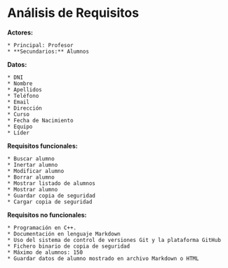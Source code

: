 # Análisis de Requisitos

**Actores:**

	* Principal: Profesor
	* **Secundarios:** Alumnos

**Datos:**

	* DNI
	* Nombre
	* Apellidos
	* Teléfono
	* Email
	* Dirección
	* Curso
	* Fecha de Nacimiento
	* Equipo
	* Líder

**Requisitos funcionales:**

	* Buscar alumno
	* Inertar alumno
	* Modificar alumno
	* Borrar alumno
	* Mostrar listado de alumnos
	* Mostrar alumno
	* Guardar copia de seguridad
	* Cargar copia de seguridad

**Requisitos no funcionales:**

	* Programación en C++.
	* Documentación en lenguaje Markdown
	* Uso del sistema de control de versiones Git y la plataforma GitHub
	* Fichero binario de copia de seguridad
	* Máximo de alumnos: 150
	* Guardar datos de alumno mostrado en archivo Markdown o HTML
